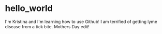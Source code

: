 # hello_world

I'm Kristina and I'm learning how to use Github!
I am terrified of getting lyme disease from a tick bite.
Mothers Day edit!
